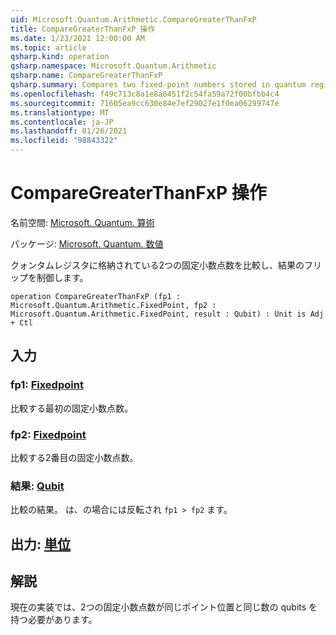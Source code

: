 ```yaml
---
uid: Microsoft.Quantum.Arithmetic.CompareGreaterThanFxP
title: CompareGreaterThanFxP 操作
ms.date: 1/23/2021 12:00:00 AM
ms.topic: article
qsharp.kind: operation
qsharp.namespace: Microsoft.Quantum.Arithmetic
qsharp.name: CompareGreaterThanFxP
qsharp.summary: Compares two fixed-point numbers stored in quantum registers, and controls a flip on the result.
ms.openlocfilehash: f49c713c8a1e8a6451f2c54fa59a72f00bfbb4c4
ms.sourcegitcommit: 71605ea9cc630e84e7ef29027e1f0ea06299747e
ms.translationtype: MT
ms.contentlocale: ja-JP
ms.lasthandoff: 01/26/2021
ms.locfileid: "98843322"
---
```

# <a name="comparegreaterthanfxp-operation"></a>CompareGreaterThanFxP 操作

名前空間: [Microsoft. Quantum. 算術](xref:Microsoft.Quantum.Arithmetic)

パッケージ: [Microsoft. Quantum. 数値](https://nuget.org/packages/Microsoft.Quantum.Numerics)


クォンタムレジスタに格納されている2つの固定小数点数を比較し、結果のフリップを制御します。

```qsharp
operation CompareGreaterThanFxP (fp1 : Microsoft.Quantum.Arithmetic.FixedPoint, fp2 : Microsoft.Quantum.Arithmetic.FixedPoint, result : Qubit) : Unit is Adj + Ctl
```


## <a name="input"></a>入力

### <a name="fp1--fixedpoint"></a>fp1: [Fixedpoint](xref:Microsoft.Quantum.Arithmetic.FixedPoint)

比較する最初の固定小数点数。


### <a name="fp2--fixedpoint"></a>fp2: [Fixedpoint](xref:Microsoft.Quantum.Arithmetic.FixedPoint)

比較する2番目の固定小数点数。


### <a name="result--qubit"></a>結果: [Qubit](xref:microsoft.quantum.lang-ref.qubit)

比較の結果。 は、の場合には反転され `fp1 > fp2` ます。



## <a name="output--unit"></a>出力: [単位](xref:microsoft.quantum.lang-ref.unit)



## <a name="remarks"></a>解説

現在の実装では、2つの固定小数点数が同じポイント位置と同じ数の qubits を持つ必要があります。